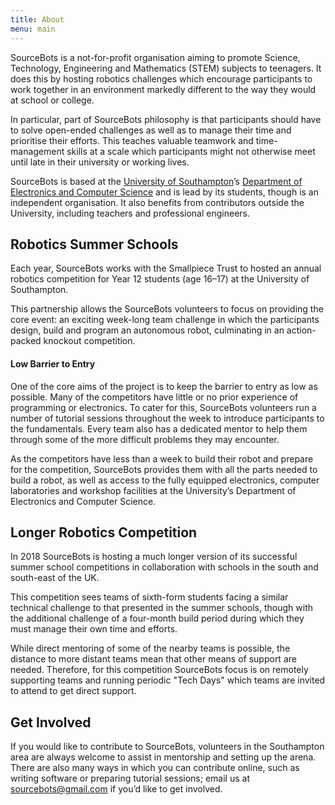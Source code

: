 ```yaml
---
title: About
menu: main
---
```


SourceBots is a not-for-profit organisation aiming to promote Science,
Technology, Engineering and Mathematics (STEM) subjects to teenagers. It does
this by hosting robotics challenges which encourage participants to work
together in an environment markedly different to the way they would at school or
college.

In particular, part of SourceBots philosophy is that participants should have to
solve open-ended challenges as well as to manage their time and prioritise their
efforts. This teaches valuable teamwork and time-management skills at a scale
which participants might not otherwise meet until late in their university or
working lives.

SourceBots is based at the [University of Southampton][uos]’s [Department of
Electronics and Computer Science][ecs] and is lead by its students, though is an
independent organisation. It also benefits from contributors outside the
University, including teachers and professional engineers.

## Robotics Summer Schools

Each year, SourceBots works with the Smallpiece Trust to hosted an annual
robotics competition for Year 12 students (age 16–17) at the University of
Southampton.

This partnership allows the SourceBots volunteers to focus on providing the core
event: an exciting week-long team challenge in which the participants design,
build and program an autonomous robot, culminating in an action-packed knockout
competition.

#### Low Barrier to Entry

One of the core aims of the project is to keep the barrier to entry as low as
possible. Many of the competitors have little or no prior experience of
programming or electronics. To cater for this, SourceBots volunteers run a
number of tutorial sessions throughout the week to introduce participants to the
fundamentals. Every team also has a dedicated mentor to help them through some
of the more difficult problems they may encounter.

As the competitors have less than a week to build their robot and prepare for
the competition, SourceBots provides them with all the parts needed to build a
robot, as well as access to the fully equipped electronics, computer
laboratories and workshop facilities at the University’s Department of
Electronics and Computer Science.

## Longer Robotics Competition

In 2018 SourceBots is hosting a much longer version of its successful summer
school competitions in collaboration with schools in the south and south-east of
the UK.

This competition sees teams of sixth-form students facing a similar technical
challenge to that presented in the summer schools, though with the additional
challenge of a four-month build period during which they must manage their own
time and efforts.

While direct mentoring of some of the nearby teams is possible, the distance to
more distant teams mean that other means of support are needed. Therefore, for
this competition SourceBots focus is on remotely supporting teams and running
periodic "Tech Days" which teams are invited to attend to get direct support.

## Get Involved

If you would like to contribute to SourceBots, volunteers in the Southampton
area are always welcome to assist in mentorship and setting up the arena. There
are also many ways in which you can contribute online, such as writing software
or preparing tutorial sessions; email us at <sourcebots@gmail.com> if you’d
like to get involved.

[uos]: https://www.southampton.ac.uk
[ecs]: https://www.ecs.soton.ac.uk
